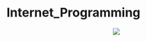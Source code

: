 # Internet_Programming


<p align="center">
  <img src="https://profile-counter.glitch.me/ComradeMohan-Internet_Programming/count.svg" />
</p>
